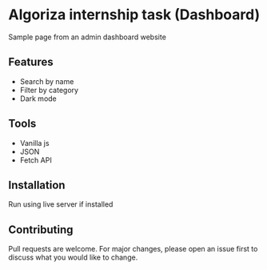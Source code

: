 #  Algoriza internship task (Dashboard)

Sample page from an admin dashboard website

## Features

- Search by name
- Filter by category
- Dark mode

## Tools



- Vanilla js
- JSON 
- Fetch API


## Installation

Run using live server if installed

## Contributing
Pull requests are welcome. For major changes, please open an issue first to discuss what you would like to change.
